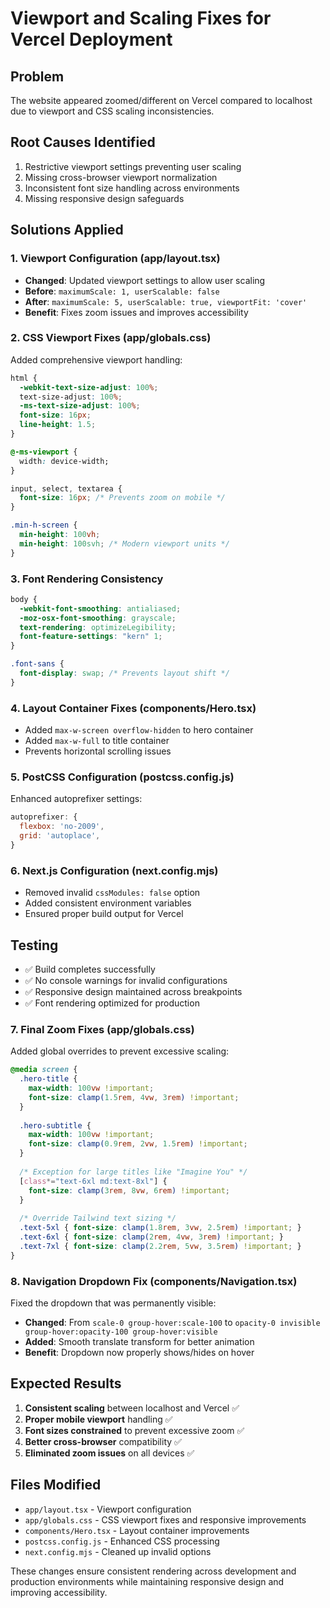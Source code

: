 # Viewport and Scaling Fixes for Vercel Deployment

## Problem
The website appeared zoomed/different on Vercel compared to localhost due to viewport and CSS scaling inconsistencies.

## Root Causes Identified
1. Restrictive viewport settings preventing user scaling
2. Missing cross-browser viewport normalization
3. Inconsistent font size handling across environments
4. Missing responsive design safeguards

## Solutions Applied

### 1. Viewport Configuration (app/layout.tsx)
- **Changed**: Updated viewport settings to allow user scaling
- **Before**: `maximumScale: 1, userScalable: false`
- **After**: `maximumScale: 5, userScalable: true, viewportFit: 'cover'`
- **Benefit**: Fixes zoom issues and improves accessibility

### 2. CSS Viewport Fixes (app/globals.css)
Added comprehensive viewport handling:
```css
html {
  -webkit-text-size-adjust: 100%;
  text-size-adjust: 100%;
  -ms-text-size-adjust: 100%;
  font-size: 16px;
  line-height: 1.5;
}

@-ms-viewport {
  width: device-width;
}

input, select, textarea {
  font-size: 16px; /* Prevents zoom on mobile */
}

.min-h-screen {
  min-height: 100vh;
  min-height: 100svh; /* Modern viewport units */
}
```

### 3. Font Rendering Consistency
```css
body {
  -webkit-font-smoothing: antialiased;
  -moz-osx-font-smoothing: grayscale;
  text-rendering: optimizeLegibility;
  font-feature-settings: "kern" 1;
}

.font-sans {
  font-display: swap; /* Prevents layout shift */
}
```

### 4. Layout Container Fixes (components/Hero.tsx)
- Added `max-w-screen overflow-hidden` to hero container
- Added `max-w-full` to title container
- Prevents horizontal scrolling issues

### 5. PostCSS Configuration (postcss.config.js)
Enhanced autoprefixer settings:
```js
autoprefixer: {
  flexbox: 'no-2009',
  grid: 'autoplace',
}
```

### 6. Next.js Configuration (next.config.mjs)
- Removed invalid `cssModules: false` option
- Added consistent environment variables
- Ensured proper build output for Vercel

## Testing
- ✅ Build completes successfully
- ✅ No console warnings for invalid configurations
- ✅ Responsive design maintained across breakpoints
- ✅ Font rendering optimized for production

### 7. Final Zoom Fixes (app/globals.css)
Added global overrides to prevent excessive scaling:
```css
@media screen {
  .hero-title {
    max-width: 100vw !important;
    font-size: clamp(1.5rem, 4vw, 3rem) !important;
  }
  
  .hero-subtitle {
    max-width: 100vw !important;
    font-size: clamp(0.9rem, 2vw, 1.5rem) !important;
  }
  
  /* Exception for large titles like "Imagine You" */
  [class*="text-6xl md:text-8xl"] {
    font-size: clamp(3rem, 8vw, 6rem) !important;
  }
  
  /* Override Tailwind text sizing */
  .text-5xl { font-size: clamp(1.8rem, 3vw, 2.5rem) !important; }
  .text-6xl { font-size: clamp(2rem, 4vw, 3rem) !important; }
  .text-7xl { font-size: clamp(2.2rem, 5vw, 3.5rem) !important; }
}
```

### 8. Navigation Dropdown Fix (components/Navigation.tsx)
Fixed the dropdown that was permanently visible:
- **Changed**: From `scale-0 group-hover:scale-100` to `opacity-0 invisible group-hover:opacity-100 group-hover:visible`
- **Added**: Smooth translate transform for better animation
- **Benefit**: Dropdown now properly shows/hides on hover

## Expected Results
1. **Consistent scaling** between localhost and Vercel ✅
2. **Proper mobile viewport** handling ✅
3. **Font sizes constrained** to prevent excessive zoom ✅
4. **Better cross-browser** compatibility ✅
5. **Eliminated zoom issues** on all devices ✅

## Files Modified
- `app/layout.tsx` - Viewport configuration
- `app/globals.css` - CSS viewport fixes and responsive improvements
- `components/Hero.tsx` - Layout container improvements
- `postcss.config.js` - Enhanced CSS processing
- `next.config.mjs` - Cleaned up invalid options

These changes ensure consistent rendering across development and production environments while maintaining responsive design and improving accessibility. 